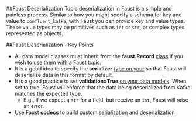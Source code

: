 ##Faust Deserialization
Topic deserialization in Faust is a simple and painless process. Similar to how you might specify a schema for key and value to ```confluent_kafka```, with Faust you can provide key and value types. These value types may be primitives such as ```int``` or ```str```, or complex types represented as objects.

##Faust Deserialization - Key Points
* All data model classes must inherit from the **faust.Record** [class](https://faust.readthedocs.io/en/latest/userguide/models.html#records) if you wish to use them with a Faust topic.
* It is a good idea to specify the **serializer** [type on your](https://faust.readthedocs.io/en/latest/userguide/models.html#serialization-deserialization) so that Faust will deserialize data in this format by default.
* It is a good practice to set **validation=True** [on your data models](https://faust.readthedocs.io/en/latest/userguide/models.html#model-validation). When set to true, Faust will enforce that the data being deserialized from Kafka matches the expected type.
  * E.g., if we expect a ```str``` for a field, but receive an ```int```, Faust will raise an error.
* [Use Faust](https://faust.readthedocs.io/en/latest/userguide/models.html#codec-registry) **codecs** [to build custom serialization and deserialization](https://faust.readthedocs.io/en/latest/userguide/models.html#codec-registry)